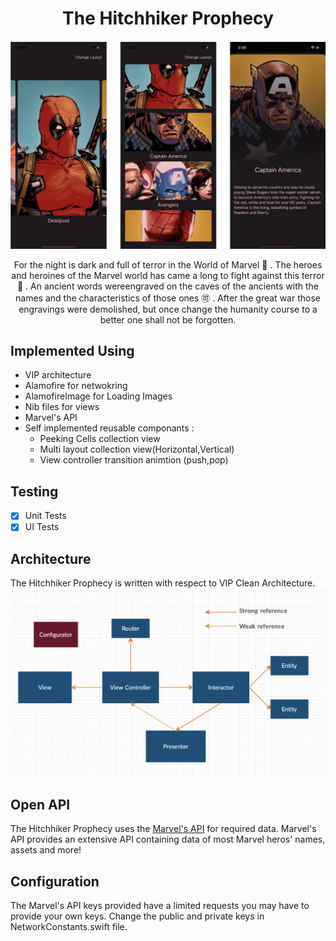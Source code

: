 <h1 align="center"> The Hitchhiker Prophecy </h1>


![UI](https://github.com/AhmedNasserSh/The-Hitchhiker-Prophecy/blob/main/Screenshots/1.png)

<p align="center">
For the night is dark and full of terror in the World of Marvel 🦇 . The heroes and heroines of the Marvel world has came a long to fight against this terror 🧙 . An ancient words wereengraved on the caves of the ancients with the names and the characteristics of those ones 🉑 .
After the great war those engravings were demolished, but once change the humanity course to a better one shall not be forgotten.
</p>

## Implemented Using

- VIP architecture 
- Alamofire for netwokring
- AlamofireImage for Loading Images
- Nib files for views
- Marvel's API 
- Self implemented reusable componants :
   -   Peeking Cells collection view 
   -   Multi layout collection view(Horizontal,Vertical)
   -   View controller transition animtion (push,pop)
   
## Testing
- [x] Unit Tests
- [x] UI Tests

## Architecture
The Hitchhiker Prophecy is written with respect to VIP Clean Architecture.
![architecture](https://github.com/AhmedNasserSh/The-Hitchhiker-Prophecy/blob/main/Screenshots/2.png)

## Open API
The Hitchhiker Prophecy uses the [Marvel's API](https://developer.marvel.com) for required data.
Marvel's API provides an extensive API containing data of most Marvel heros' names, assets and more!

## Configuration
The Marvel's API keys provided have a limited requests you may have to provide your own keys. 
Change the public  and private keys in NetworkConstants.swift file.

